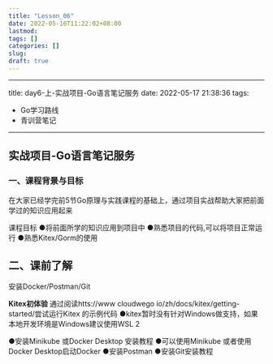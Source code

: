 ```yaml
---
title: "Lesson_06"
date: 2022-05-16T11:22:02+08:00
lastmod:
tags: []
categories: []
slug:
draft: true
---
```


---
title: day6-上-实战项目-Go语言笔记服务
date: 2022-05-17 21:38:36
tags: 
- Go学习路线
- 青训营笔记
---



## 实战项目-Go语言笔记服务
### 一、课程背景与目标

在大家已经学完前5节Go原理与实践课程的基础上，通过项目实战帮助大家把前面学过的知识应用起来

课程目标
●将前面所学的知识应用到项目中
●熟悉项目的代码,可以将项目正常运行
●熟悉Kitex/Gorm的使用

## 二、课前了解
安装Docker/Postman/Git

**Kitex初体验**
通过阅读htts://www cloudwego io/zh/docs/kitex/getting-started/尝试运行Kitex 的示例代码
●kitex暂时没有针对Windows做支持，如果本地开发环境是Windows建议使用WSL 2

●安装Minikube 或Docker Desktop 安装教程
●可以使用Minikube 或者使用Docker Desktop启动Docker
●安装Postman
●安装Git安装教程

























